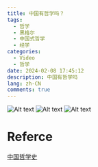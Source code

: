 ```yaml
---
title: 中国有哲学吗？
tags:
  - 哲学
  - 黑格尔
  - 中国式哲学
  - 经学
categories:
  - Video
  - 哲学
date: 2024-02-08 17:45:12
description: 中国有哲学吗
lang: zh-CN
comments: true
---
```

![Alt text](/me/images/27233f3baf69e3efcfc26288a2d85d1.png)
![Alt text](/me/images/600119f26980e4d3d6c7afc4eab7755.png)
![Alt text](/me/images/54bcaff9e0f3c35a576c98d9daaa3b3.png)

# Referce
[中国哲学史](/me/images/pdf/中国哲学史.pdf)  